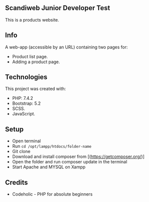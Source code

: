 ## Scandiweb Junior Developer Test

This is a products website.

## Info

A web-app (accessible by an URL) containing two pages for:

* Product list page.
* Adding a product page.

## Technologies

This project was created with:

* PHP: 7.4.2
* Bootstrap: 5.2
* SCSS.
* JavaScript.

## Setup

* Open terminal 
* Run ``cd /opt/lampp/htdocs/folder-name``
* Git clone
* Download and install composer from [(https://getcomposer.org/)]
* Open the folder and run composer update in the terminal
* Start Apache and MYSQL on Xampp

## Credits

* Codeholic - PHP for absolute beginners 
